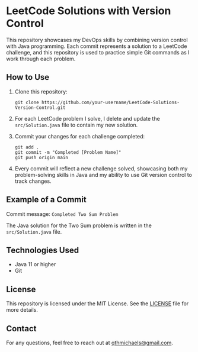 # LeetCode Solutions with Version Control

This repository showcases my DevOps skills by combining version control with Java programming. Each commit represents a solution to a LeetCode challenge, and this repository is used to practice simple Git commands as I work through each problem.

## How to Use

1. Clone this repository:
    ```
    git clone https://github.com/your-username/LeetCode-Solutions-Version-Control.git
    ```

2. For each LeetCode problem I solve, I delete and update the `src/Solution.java` file to contain my new solution.

3. Commit your changes for each challenge completed:
    ```
    git add .
    git commit -m "Completed [Problem Name]"
    git push origin main
    ```

4. Every commit will reflect a new challenge solved, showcasing both my problem-solving skills in Java and my ability to use Git version control to track changes.

## Example of a Commit

Commit message: `Completed Two Sum Problem`

The Java solution for the Two Sum problem is written in the `src/Solution.java` file.

## Technologies Used

- Java 11 or higher
- Git

## License

This repository is licensed under the MIT License. See the [LICENSE](LICENSE) file for more details.

## Contact

For any questions, feel free to reach out at [qthmichaels@gmail.com](mailto:qthmichaels@gmail.com).

